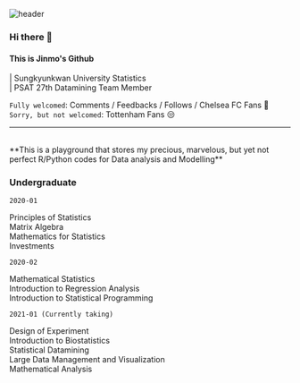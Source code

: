 ![header](https://capsule-render.vercel.app/api?type=slice&color=auto&height=300&section=header&text=Morcellinus&fontSize=90)


### Hi there 👋

#### This is Jinmo's Github

| Sungkyunkwan University Statistics<br>
| PSAT 27th Datamining Team Member

`Fully welcomed`: Comments / Feedbacks / Follows / Chelsea FC Fans 💙<br>
`Sorry, but not welcomed`: Tottenham Fans 😒<br>
___
<br>
**This is a playground that stores my precious, marvelous, but yet not perfect R/Python codes for Data analysis and Modelling**

### Undergraduate

`2020-01`

Principles of Statistics<br>
Matrix Algebra<br>
Mathematics for Statistics<br>
Investments<br>

`2020-02`

Mathematical Statistics<br>
Introduction to Regression Analysis<br>
Introduction to Statistical Programming<br>

`2021-01 (Currently taking)`

Design of Experiment<br>
Introduction to Biostatistics<br>
Statistical Datamining<br>
Large Data Management and Visualization<br>
Mathematical Analysis


<!--
**morcellinus/Morcellinus** is a ✨ _special_ ✨ repository because its `README.md` (this file) appears on your GitHub profile.

Here are some ideas to get you started:

- 🔭 I’m currently working on ...
- 🌱 I’m currently learning ...
- 👯 I’m looking to collaborate on ...
- 🤔 I’m looking for help with ...
- 💬 Ask me about ...
- 📫 How to reach me: ...
- 😄 Pronouns: ...
- ⚡ Fun fact: ...'
- 
I'm currently working on
